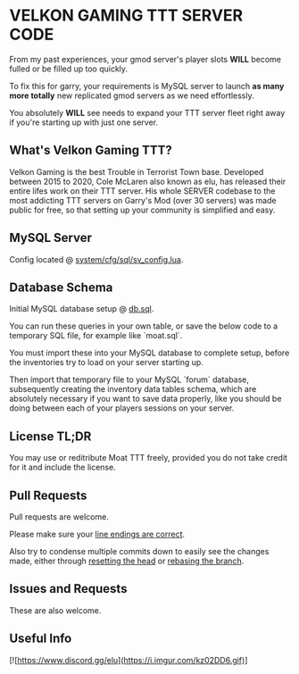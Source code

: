 VELKON GAMING TTT SERVER CODE
=========
From my past experiences, your gmod server's player slots __WILL__ become fulled or be filled up too quickly.

To fix this for garry, your requirements is MySQL server to launch __as many more totally__ new replicated gmod servers as we need effortlessly.

You absolutely __WILL__ see needs to expand your TTT server fleet right away if you're starting up with just one server.

What's Velkon Gaming TTT?
---
Velkon Gaming is the best Trouble in Terrorist Town base. Developed between 2015 to 2020, Cole McLaren also known as elu, has released their entire lifes work on their TTT server. His whole SERVER codebase to the most addicting TTT servers on Garry's Mod (over 30 servers) was made public for free, so that setting up your community is simplified and easy.

MySQL Server
---
Config located @ [system/cfg/sql/sv_config.lua](https://github.com/colemclaren/ttt/blob/master/addons/moat_addons/lua/system/cfg/sql/sv_config.lua#L3-L6).


Database Schema
---

Initial MySQL database setup @ [db.sql](https://github.com/colemclaren/ttt/blob/master/db.sql).

You can run these queries in your own table, or save the below code to a temporary SQL file, for example like \`moat.sql\`.

You must import these into your MySQL database to complete setup, before the inventories try to load on your server starting up.

Then import that temporary file to your MySQL \`forum\` database, subsequently creating the inventory data tables schema, which are absolutely necessary if you want to save data properly, like you should be doing between each of your players sessions on your server.

License TL;DR
---
You may use or reditribute Moat TTT freely, provided you do not take credit for it and include the license.

Pull Requests
---
Pull requests are welcome.

Please make sure your [line endings are correct](https://help.github.com/articles/dealing-with-line-endings/).

Also try to condense multiple commits down to easily see the changes made, either through [resetting the head](http://stackoverflow.com/a/5201642) or [rebasing the branch](http://stackoverflow.com/a/5189600).

Issues and Requests
---
These are also welcome.

Useful Info
---
[![https://www.discord.gg/elu](https://i.imgur.com/kz02DD6.gif)]
